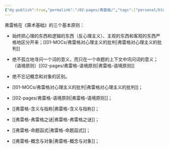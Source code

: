 ```yaml
---
{"dg-publish":true,"permalink":"/02-pages/弗雷格/","tags":["personal/blog","person/哲学家/弗雷格","哲学/分析哲学"]}
---
```


弗雷格在《算术基础》的三个基本原则：
- 始终把心理的东西和逻辑的东西（反心理主义）、主观的东西和客观的东西严格地区分开来；[[01-MOCs/弗雷格对心理主义的批判\|弗雷格对心理主义的批判]]
- 绝不孤立地寻问一个词的意义，而只在一个命题的上下文中讯问词的意义；（语境原则）[[02-pages/弗雷格-语境原则\|弗雷格-语境原则]]
- 绝不忘记概念和对象的区别。

- [[01-MOCs/弗雷格对心理主义的批判\|弗雷格对心理主义的批判]]；
- [[02-pages/弗雷格-语境原则\|弗雷格-语境原则]]；
- [[弗雷格-含义与指称\|弗雷格-含义与指称]]；
- [[弗雷格-弗雷格之谜\|弗雷格-弗雷格之谜]]；
- [[弗雷格-命题函式\|弗雷格-命题函式]]；
- [[弗雷格-概念与对象\|弗雷格-概念与对象]]；